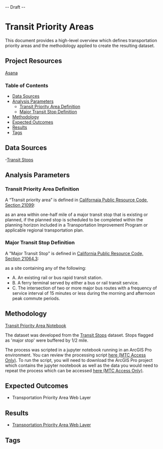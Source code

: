 -- Draft --

# Transit Priority Areas

This document provides a high-level overview which defines transportation priority areas and the methodology applied to create the resulting dataset. 

## Project Resources

[Asana](https://app.asana.com/0/229355710745434/1195212354291165)

### Table of Contents

- [Data Sources](#data-sources)
- [Analysis Parameters](#analysis-parameters)
	- [Transit Priority Area Definition](#transit-priority-area-definition)
	- [Major Transit Stop Definition](#major-transit-stop-definition)
- [Methodology](#methodology)
- [Expected Outcomes](#expected-outcomes)
- [Results](#results)
- [Tags](#tags)

## Data Sources

-[Transit Stops](https://github.com/BayAreaMetro/DataServices/blob/master/Project-Documentation/mdm/transportation-mdm/transit/transit-stops.md)

## Analysis Parameters

### Transit Priority Area Definition

A “Transit priority area” is defined in [Californaia Public Resource Code, Section 21099](https://leginfo.legislature.ca.gov/faces/codes_displaySection.xhtml?lawCode=PRC&sectionNum=21099.&highlight=true&keyword=transit%20priority%20area+major%20transit):

as an area within one-half mile of a major transit stop that is existing or planned, if the planned stop is scheduled to be completed within the planning horizon included in a Transportation Improvement Program or applicable regional transportation plan.

### Major Transit Stop Definition

A "Major Transit Stop" is defined in [California Public Resource Code, Section 21064.3](https://leginfo.legislature.ca.gov/faces/codes_displaySection.xhtml?lawCode=PRC&sectionNum=21064.3.&highlight=true&keyword=%22major%20transit%20stop%22): 

as a site containing any of the following:

- A. An existing rail or bus rapid transit station.
- B. A ferry terminal served by either a bus or rail transit service.
- C. The intersection of two or more major bus routes with a frequency of service interval of 15 minutes or less during the morning and afternoon peak commute periods.

## Methodology

[Transit Priority Area Notebook](https://github.com/BayAreaMetro/BASIS-Data-Processing/blob/master/policy/regional-policies/transit_priority_area_processing_01_2021.ipynb)

The dataset was developed from the [Transit Stops](https://github.com/BayAreaMetro/DataServices/blob/master/Project-Documentation/mdm/transportation-mdm/transit/transit-stops.md) dataset. Stops flagged as 'major stop' were buffered by 1/2 mile.  

The process was scripted in a jupyter notebook running in an ArcGIS Pro environment. You can review the processing script [here (MTC Access Only)](https://github.com/BayAreaMetro/BASIS-Data-Processing/blob/master/policy/regional-policies/transit_priority_area_processing_01_2021.ipynb). To run the script, you will need to download the ArcGIS Pro project which contains the jupyter nootebook as well as the data you would need to repeat the process which can be accessed [here (MTC Access Only)](https://mtcdrive.box.com/s/q62u4wfayj347b9xhosvsccyfvdo43ey).

## Expected Outcomes

- Transportation Priority Area Web Layer

## Results

- [Transportation Priority Area Web Layer](https://arcgis.ad.mtc.ca.gov/portal/home/item.html?id=d7945556230c43bb95de899e487ff602)

## Tags
